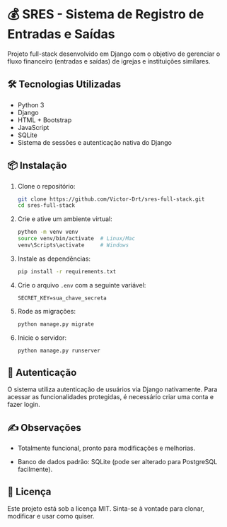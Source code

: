 # 💰 SRES - Sistema de Registro de Entradas e Saídas

Projeto full-stack desenvolvido em Django com o objetivo de gerenciar o fluxo financeiro (entradas e saídas) de igrejas e instituições similares.

## 🛠 Tecnologias Utilizadas

- Python 3
- Django
- HTML + Bootstrap
- JavaScript
- SQLite
- Sistema de sessões e autenticação nativa do Django

## 📦 Instalação

1. Clone o repositório:

   ```bash
   git clone https://github.com/Victor-Drt/sres-full-stack.git
   cd sres-full-stack
   ```

2. Crie e ative um ambiente virtual:

   ```bash
   python -m venv venv
   source venv/bin/activate  # Linux/Mac
   venv\Scripts\activate     # Windows
   ```

3. Instale as dependências:

   ```bash
   pip install -r requirements.txt
   ```

4. Crie o arquivo `.env` com a seguinte variável:

   ```dotenv
   SECRET_KEY=sua_chave_secreta
   ```

5. Rode as migrações:

   ```bash
   python manage.py migrate
   ```

6. Inicie o servidor:

   ```bash
   python manage.py runserver
   ```

## 👤 Autenticação

O sistema utiliza autenticação de usuários via Django nativamente. Para acessar as funcionalidades protegidas, é necessário criar uma conta e fazer login.

## ✍️ Observações

* Totalmente funcional, pronto para modificações e melhorias.
<!-- * Criado como projeto final da formação de **Backend com Django** da Alura. -->
* Banco de dados padrão: SQLite (pode ser alterado para PostgreSQL facilmente).

<!-- ## 📸 Imagens (opcional)

Se desejar, adicione prints da interface aqui para ilustrar o funcionamento. -->

## 📄 Licença

Este projeto está sob a licença MIT. Sinta-se à vontade para clonar, modificar e usar como quiser.

